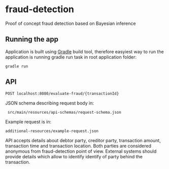 
# fraud-detection
Proof of concept fraud detection based on Bayesian inference



## Running the app

Application is built using [Gradle](https://gradle.org/ ) build tool, therefore easyiest way to run the application is running gradle run task in root application folder:

```
gradle run
```

## API

```
POST localhost:8080/evaluate-fraud/{transactionId}
```

JSON schema describing request body in:

```
 src/main/resources/api-schemas/request-schema.json
```

Example request is in:

```
additional-resources/example-request.json
```

API accepts details about debtor party, creditor party, transaction amount, transaction time and transaction location. Both parties are considered anonymous from fraud-detection point of view. External systems should provide details which allow to identify identify of party behind the transaction.  
